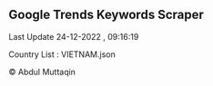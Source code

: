 

## Google Trends Keywords Scraper 
 
Last Update 24-12-2022 , 09:16:19

Country List :
VIETNAM.json



© Abdul Muttaqin 
